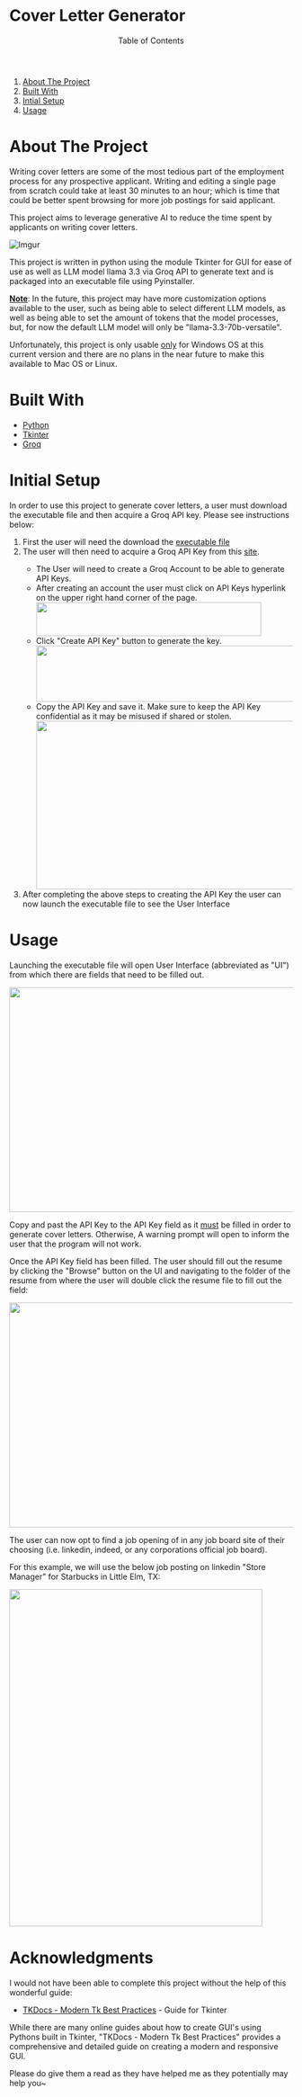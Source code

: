 # Cover Letter Generator

<!-- TABLE OF CONTENTS -->
<header>Table of Contents</header>
  <ol>
    <li><a href="#about-the-project">About The Project</a></li>
    <li><a href="#built-with">Built With</a></li>
    <li><a href="#initial-setup">Intial Setup</a></li>
    <li><a href="#usage">Usage</a></li>
  </ol>

<!-- ABOUT THE PROJECT -->
# About The Project

Writing cover letters are some of the most tedious part of the employment process for any prospective applicant. Writing and editing a single page from scratch could take at least 30 minutes to an hour; which is time that could be better spent browsing for more job postings for said applicant.

This project aims to leverage generative AI to reduce the time spent by applicants on writing cover letters. 

![Imgur](https://imgur.com/C0IzNuY.jpeg)

This project is written in python using the module Tkinter for GUI for ease of use as well as LLM model llama 3.3 via Groq API to generate text and is packaged into an executable file using Pyinstaller.

<ins>**Note**</ins>:
In the future, this project may have more customization options available to the user, such as being able to select different LLM models, as well as being able to set the amount of tokens that the model processes, but, for now the default LLM model will only be "llama-3.3-70b-versatile".

Unfortunately, this project is only usable <ins>only</ins> for Windows OS at this current version and there are no plans in the near future to make this available to Mac OS or Linux. 

# Built With
* [Python][Python-url]
* [Tkinter][Tkinter-url]
* [Groq][Groq-url]

<!-- Initial Set up -->
# Initial Setup

In order to use this project to generate cover letters, a user must download the executable file and then acquire a Groq API key. Please see instructions below: 

<ol>
  <li>First the user will need the download the <a href=https://github.com/slimworks-cap/Cover-Letter-Generator/raw/refs/heads/main/Cover%20Letter%20Generator.exe>executable file</a></li>
  <li>The user will then need to acquire a Groq API Key from this <a href=[[Groq-API-url]]>site</a>.</li>
    <ul>
      <li>The User will need to create a Groq Account to be able to generate API Keys.</li>
      <li>After creating an account the user must click on API Keys hyperlink on the upper right hand corner of the page.</li>
         <img src=https://imgur.com/jwJV6IY.png width="400" height="60">
      <li>Click "Create API Key" button to generate the key.</li>
         <img src=https://imgur.com/ReEtEeE.png width="600" height="100">
      <li>Copy the API Key and save it. Make sure to keep the API Key confidential as it may be misused if shared or stolen.</li>
         <img src=https://imgur.com/5u3WhGa.png width="550" height="300">
    </ul>
   <li>After completing the above steps to creating the API Key the user can now launch the executable file to see the User Interface</li>
</ol>

# Usage

Launching the executable file will open User Interface (abbreviated as "UI") from which there are fields that need to be filled out.

<img src=https://imgur.com/C0IzNuY.jpeg width="750" height="400">

Copy and past the API Key to the API Key field as it <ins>must</ins> be filled in order to generate cover letters. Otherwise, A warning prompt will open to inform the user that the program will not work. 

Once the API Key field has been filled. The user should fill out the resume by clicking the "Browse" button on the UI and navigating to the folder of the resume from where the user will double click the resume file to fill out the field: 

<img src=https://imgur.com/Baz4PH5.png width="750" height="400">

The user can now opt to find a job opening of in any job board site of their choosing (i.e. linkedin, indeed, or any corporations official job board).

For this example, we will use the below job posting on linkedin "Store Manager" for Starbucks in Little Elm, TX: 

<img src=https://imgur.com/NHcDLwA.png width="450" height="600">





# Acknowledgments

I would not have been able to complete this project without the help of this wonderful guide: 

* [TKDocs - Modern Tk Best Practices][Tkinter-url] - Guide for Tkinter

While there are many online guides about how to create GUI's using Pythons built in Tkinter, "TKDocs - Modern Tk Best Practices" provides a comprehensive and detailed guide on creating a modern and responsive GUI. 

Please do give them a read as they have helped me as they potentially may help you~

<!-- MARKDOWN LINKS & IMAGES -->

[Python-url]: https://www.python.org/
[Tkinter-url]: https://tkdocs.com/
[Groq-url]: https://groq.com/
[Groq-API-url]: https://console.groq.com/docs/overview
<!-- [executable-file-url]: https://github.com/slimworks-cap/Cover-Letter-Generator/raw/refs/heads/main/Cover%20Letter%20Generator.exe -->
